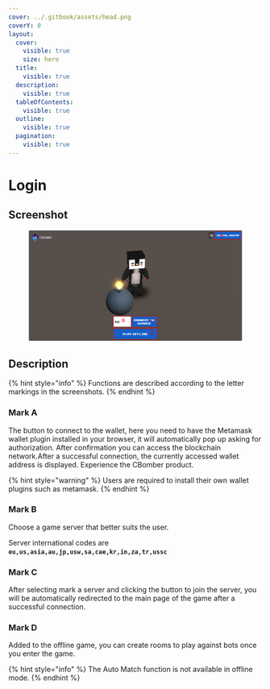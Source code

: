 ```yaml
---
cover: ../.gitbook/assets/head.png
coverY: 0
layout:
  cover:
    visible: true
    size: hero
  title:
    visible: true
  description:
    visible: true
  tableOfContents:
    visible: true
  outline:
    visible: true
  pagination:
    visible: true
---
```


# Login

## Screenshot

<figure><img src="../.gitbook/assets/newLogin.png" alt=""><figcaption></figcaption></figure>

## Description

{% hint style="info" %}
Functions are described according to the letter markings in the screenshots.
{% endhint %}

### Mark A

The button to connect to the wallet, here you need to have the Metamask wallet plugin installed in your browser, it will automatically pop up asking for authorization. After confirmation you can access the blockchain network.After a successful connection, the currently accessed wallet address is displayed. Experience the CBomber product.

{% hint style="warning" %}
Users are required to install their own wallet plugins such as metamask.
{% endhint %}

### Mark B

Choose a game server that better suits the user.

Server international codes are **`eu,us,asia,au,jp,usw,sa,cae,kr,in,za,tr,ussc`**

### Mark C

After selecting mark a server and clicking the button to join the server, you will be automatically redirected to the main page of the game after a successful connection.

### Mark D

Added to the offline game, you can create rooms to play against bots once you enter the game.

{% hint style="info" %}
The Auto Match function is not available in offline mode.
{% endhint %}
